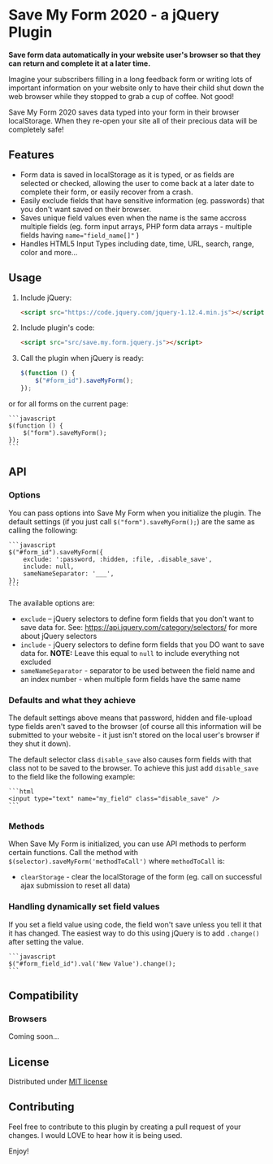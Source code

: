 # Save My Form 2020 - a jQuery Plugin

**Save form data automatically in your website user's browser so that they can return and complete it at a later time.**

Imagine your subscribers filling in a long feedback form or writing lots of important information on your website only to have their child shut down the web browser while they stopped to grab a cup of coffee. Not good!

Save My Form 2020 saves data typed into your form in their browser localStorage. When they re-open your site all of their precious data will be completely safe!

## Features

* Form data is saved in localStorage as it is typed, or as fields are selected or checked, allowing the user to come back at a later date to complete their form, or easily recover from a crash.
* Easily exclude fields that have sensitive information (eg. passwords) that you don't want saved on their browser.
* Saves unique field values even when the name is the same accross multiple fields (eg. form input arrays, PHP form data arrays - multiple fields having `name="field_name[]"` )
* Handles HTML5 Input Types including date, time, URL, search, range, color and more...

## Usage

1. Include jQuery:

	```html
	<script src="https://code.jquery.com/jquery-1.12.4.min.js"></script>
	```

2. Include plugin's code:

	```html
	<script src="src/save.my.form.jquery.js"></script>
	```

3. Call the plugin when jQuery is ready:

	```javascript
	$(function () {
		$("#form_id").saveMyForm();
	});
	```

or for all forms on the current page:

    ```javascript
	$(function () {
		$("form").saveMyForm();
	});
	```

## API

### Options

You can pass options into Save My Form when you initialize the plugin. The default settings (if you just call `$("form").saveMyForm();`) are the same as calling the following:

    ```javascript
	$("#form_id").saveMyForm({
		exclude: ':password, :hidden, :file, .disable_save',
		include: null,
		sameNameSeparator: '___',
	});
	```
The available options are:
* `exclude` – jQuery selectors to define form fields that you don't want to save data for. See: https://api.jquery.com/category/selectors/ for more about jQuery selectors
* `include` - jQuery selectors to define form fields that you DO want to save data for. **NOTE:** Leave this equal to `null` to include everything not excluded
* `sameNameSeparator` - separator to be used between the field name and an index number - when multiple form fields have the same name

### Defaults and what they achieve

The default settings above means that password, hidden and file-upload type fields aren't saved to the browser (of course all this information will be submitted to your website - it just isn't stored on the local user's browser if they shut it down). 

The default selector class `disable_save` also causes form fields with that class not to be saved to the browser. To achieve this just add `disable_save` to the field like the following example:

	```html
	<input type="text" name="my_field" class="disable_save" />
	```

### Methods

When Save My Form is initialized, you can use API methods to perform certain functions. Call the method with `$(selector).saveMyForm('methodToCall')` where `methodToCall` is:

* `clearStorage` - clear the localStorage of the form (eg. call on successful ajax submission to reset all data)

### Handling dynamically set field values

If you set a field value using code, the field won't save unless you tell it that it has changed. The easiest way to do this using jQuery is to add `.change()` after setting the value.

    ```javascript
	$("#form_field_id").val('New Value').change();
	```

## Compatibility

### Browsers

Coming soon...

## License

Distributed under [MIT license](https://github.com/kugaevsky/jquery-phoenix/blob/master/LICENSE)

## Contributing

Feel free to contribute to this plugin by creating a pull request of your changes. I would LOVE to hear how it is being used.

Enjoy!